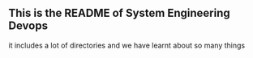 ## This is the README of System Engineering Devops
it includes a lot of directories and we have learnt about so many things

